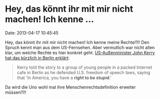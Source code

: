 Hey, das könnt ihr mit mir nicht machen! Ich kenne \...
=======================================================

Date: 2013-04-17 10:45:45

Hey, das könnt ihr mit mir nicht machen! Ich kenne meine Rechte!1!! Den
Spruch kennt man aus dem US-Fernsehen. Aber vermutlich war nicht allen
klar, um welche Rechte es hier konkret geht. [US-Außenminister John
Kerry hat das kürzlich in Berlin
erklärt](http://www.dailymail.co.uk/news/article-2284792/John-Kerry-says-Americans-right-stupid-tells-lost-diplomatic-passport-age-12-sneaking-Soviet-controlled-East-Berlin-1950s.html):

> Kerry told the story to a group of young people in a packed Internet
> cafe in Berlin as he defended U.S. freedom of speech laws, saying that
> \'In America, you have a **right to be stupid**.\'

Da wird die Uno wohl mal ihre Menschenrechtsdefinition erweiter
müssen!1!!
